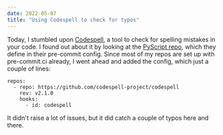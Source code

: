 ```yaml
---
date: 2022-05-07
title: "Using Codespell to check for typos"
---
```


Today, I stumbled upon [Codespell](https://github.com/codespell-project/codespell), a tool to check for spelling mistakes in your code. I found out about it by looking at the [PyScript repo](https://github.com/pyscript/pyscript), which they define in their pre-commit config. Since most of my repos are set up with pre-commit.ci already, I went ahead and added the config, which just a couple of lines:

```yaml{2-5}
repos:
  - repo: https://github.com/codespell-project/codespell
    rev: v2.1.0
    hooks:
      - id: codespell
```

It didn't raise a lot of issues, but it did catch a couple of typos here and there.
